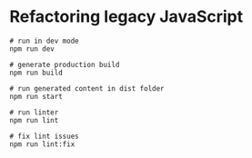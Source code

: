 # Refactoring legacy JavaScript

```
# run in dev mode
npm run dev

# generate production build
npm run build

# run generated content in dist folder
npm run start

# run linter
npm run lint

# fix lint issues
npm run lint:fix

```
